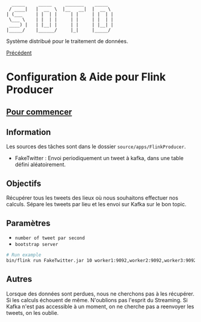       _____     _____     _______    _____  
     / ____|   |  __  \  |__   __|  |  __ \ 
    | (___     | |  | |     | |     | |  | |
     \___ \    | |  | |     | |     | |  | |
     ____) |   | |__| |     | |     | |__| |
    |_____/    |______/     |_|     |_____/ 

Système distribué pour le traitement de données.

[Précédent](../README.md)

# Configuration & Aide pour Flink Producer

## [Pour commencer](Help/FLINK.md)


## Information

Les sources des tâches sont dans le dossier `source/apps/FlinkProducer`. 

- FakeTwitter : Envoi periodiquement un tweet à kafka, dans une table défini aléatoirement. 


## Objectifs

Récupérer tous les tweets des lieux où nous souhaitons effectuer nos calculs. Sépare les tweets par lieu et les envoi sur Kafka sur le bon topic. 


## Paramètres

- `number of tweet par second` 
- `bootstrap server`

```bash
# Run example
bin/flink run FakeTwitter.jar 10 worker1:9092,worker2:9092,worker3:9092
```

## Autres

Lorsque des données sont perdues, nous ne cherchons pas à les récupérer. Si les calculs échouent de même. N'oublions pas l'esprit du Streaming. 
Si Kafka n'est pas accessible à un moment, on ne cherche pas a reenvoyer les tweets, on les oublie. 
